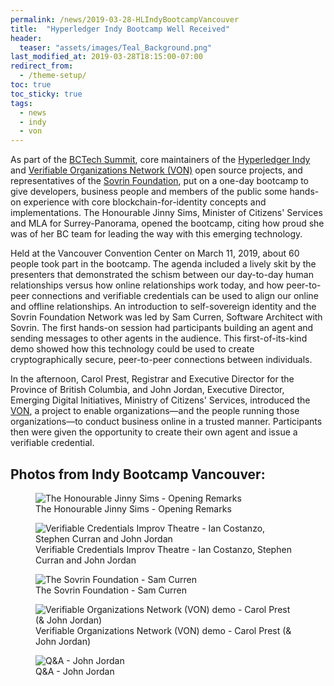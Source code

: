 ```yaml
---
permalink: /news/2019-03-28-HLIndyBootcampVancouver
title:  "Hyperledger Indy Bootcamp Well Received"
header:
  teaser: "assets/images/Teal_Background.png"
last_modified_at: 2019-03-28T18:15:00-07:00
redirect_from:
  - /theme-setup/
toc: true
toc_sticky: true
tags:
  - news
  - indy
  - von
---
```


As part of the [BCTech Summit](https://www.bctechsummit.ca/), core maintainers of the [Hyperledger Indy](https://www.hyperledger.org/projects/hyperledger-indy) and [Verifiable Organizations Network (VON)](https://vonx.io) open source projects, and representatives of the [Sovrin Foundation](https://sovrin.org/), put on a one-day bootcamp to give developers, business people and members of the public some hands-on experience with core blockchain-for-identity concepts and implementations. The Honourable Jinny Sims, Minister of Citizens' Services and MLA for Surrey-Panorama, opened the bootcamp, citing how proud she was of her BC team for leading the way with this emerging technology.

Held at the Vancouver Convention Center on March 11, 2019, about 60 people took part in the bootcamp. The agenda included a lively skit by the presenters that demonstrated the schism between our day-to-day human relationships versus how online relationships work today, and how peer-to-peer connections and verifiable credentials can be used to align our online and offline relationships. An introduction to self-sovereign identity and the Sovrin Foundation Network was led by Sam Curren, Software Architect with Sovrin. The first hands-on session had participants building an agent and sending messages to other agents in the audience. This first-of-its-kind demo showed how this technology could be used to create cryptographically secure, peer-to-peer connections between individuals.

In the afternoon, Carol Prest, Registrar and Executive Director for the Province of British Columbia, and John Jordan, Executive Director, Emerging Digital Initiatives, Ministry of Citizens' Services, introduced the [VON](https://vonx.io), a project to enable organizations—and the people running those organizations—to conduct business online in a trusted manner. Participants then were given the opportunity to create their own agent and issue a verifiable credential.

## Photos from Indy Bootcamp Vancouver:

<figure>

  <img src="{{ '/assets/images/2019-03-28-HLIndyBootcampVancouver/jinnysimsremarks.jpg' | relative_url }}" alt="The Honourable Jinny Sims - Opening Remarks">

  <figcaption>The Honourable Jinny Sims - Opening Remarks</figcaption>

</figure>

<figure>

  <img src="{{ '/assets/images/2019-03-28-HLIndyBootcampVancouver/VerCredImprov.jpg' | relative_url }}" alt="Verifiable Credentials Improv Theatre - Ian Costanzo, Stephen Curran and John Jordan">

  <figcaption>Verifiable Credentials Improv Theatre - Ian Costanzo, Stephen Curran and John Jordan</figcaption>

</figure>

<figure>

  <img src="{{ '/assets/images/2019-03-28-HLIndyBootcampVancouver/SovrinSamCurren.jpg' | relative_url }}" alt="The Sovrin Foundation - Sam Curren">

  <figcaption>The Sovrin Foundation - Sam Curren</figcaption>

</figure>

<figure>

  <img src="{{ '/assets/images/2019-03-28-HLIndyBootcampVancouver/VONDemoCarolPrest.jpg' | relative_url }}" alt="Verifiable Organizations Network (VON) demo - Carol Prest (& John Jordan)">

  <figcaption>Verifiable Organizations Network (VON) demo - Carol Prest (& John Jordan)</figcaption>

</figure>

<figure>

  <img src="{{ '/assets/images/2019-03-28-HLIndyBootcampVancouver/QAndAJohnJordan.jpg' | relative_url }}" alt="Q&A - John Jordan">

  <figcaption>Q&A - John Jordan</figcaption>

</figure>


